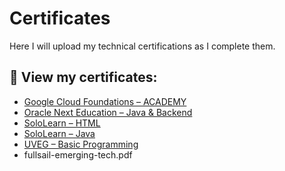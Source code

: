 # Certificates

Here I will upload my technical certifications as I complete them.


## 📄 View my certificates:

- [Google Cloud Foundations – ACADEMY](./google-cloud-foundations.pdf)
- [Oracle Next Education – Java & Backend](./oracle-next-backend.pdf)
- [SoloLearn – HTML](./sololearn-html.png)
- [SoloLearn – Java](./sololearn-java.png)
- [UVEG – Basic Programming](./uveg-basic-programming.pdf)
- fullsail-emerging-tech.pdf 
